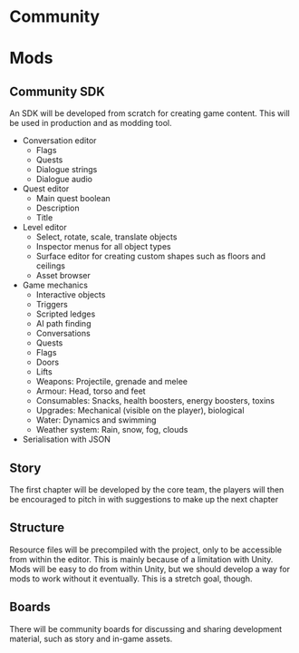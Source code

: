 Community
======

# Mods
## Community SDK
An SDK will be developed from scratch for creating game content. This will be used in production and as modding tool.
- Conversation editor
	- Flags
	- Quests
	- Dialogue strings
	- Dialogue audio
- Quest editor
	- Main quest boolean
	- Description
	- Title
- Level editor
	- Select, rotate, scale, translate objects
	- Inspector menus for all object types
	- Surface editor for creating custom shapes such as floors and ceilings 
	- Asset browser
- Game mechanics
	- Interactive objects
	- Triggers
	- Scripted ledges
	- AI path finding
	- Conversations
	- Quests
	- Flags
	- Doors
	- Lifts
	- Weapons: Projectile, grenade and melee
	- Armour: Head, torso and feet
	- Consumables: Snacks, health boosters, energy boosters, toxins
	- Upgrades: Mechanical (visible on the player), biological
	- Water: Dynamics and swimming
	- Weather system: Rain, snow, fog, clouds
- Serialisation with JSON

## Story
The first chapter will be developed by the core team, the players will then be encouraged to pitch in with suggestions to make up the next chapter

## Structure
Resource files will be precompiled with the project, only to be accessible from within the editor. This is mainly because of a limitation with Unity. Mods will be easy to do from within Unity, but we should develop a way for mods to work without it eventually. This is a stretch goal, though.

## Boards
There will be community boards for discussing and sharing development material, such as story and in-game assets.
